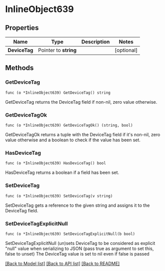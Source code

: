 # InlineObject639

## Properties

Name | Type | Description | Notes
------------ | ------------- | ------------- | -------------
**DeviceTag** | Pointer to **string** |  | [optional] 

## Methods

### GetDeviceTag

`func (o *InlineObject639) GetDeviceTag() string`

GetDeviceTag returns the DeviceTag field if non-nil, zero value otherwise.

### GetDeviceTagOk

`func (o *InlineObject639) GetDeviceTagOk() (string, bool)`

GetDeviceTagOk returns a tuple with the DeviceTag field if it's non-nil, zero value otherwise
and a boolean to check if the value has been set.

### HasDeviceTag

`func (o *InlineObject639) HasDeviceTag() bool`

HasDeviceTag returns a boolean if a field has been set.

### SetDeviceTag

`func (o *InlineObject639) SetDeviceTag(v string)`

SetDeviceTag gets a reference to the given string and assigns it to the DeviceTag field.

### SetDeviceTagExplicitNull

`func (o *InlineObject639) SetDeviceTagExplicitNull(b bool)`

SetDeviceTagExplicitNull (un)sets DeviceTag to be considered as explicit "null" value
when serializing to JSON (pass true as argument to set this, false to unset)
The DeviceTag value is set to nil even if false is passed

[[Back to Model list]](../README.md#documentation-for-models) [[Back to API list]](../README.md#documentation-for-api-endpoints) [[Back to README]](../README.md)


